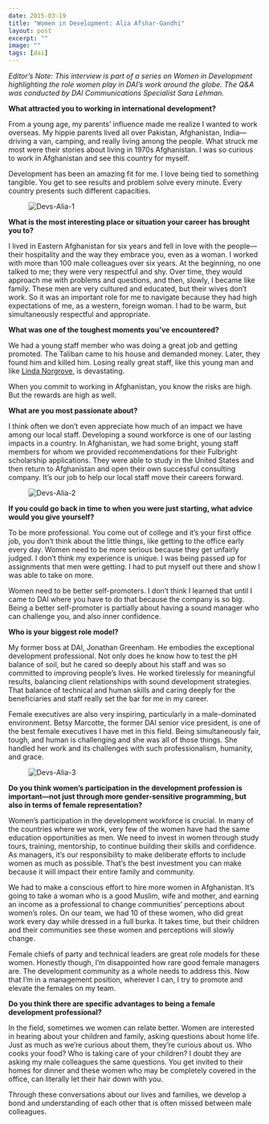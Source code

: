 ```yaml
---
date: 2015-03-19
title: "Women in Development: Alia Afshar-Gandhi"
layout: post
excerpt: ""
image: ""
tags: [dai]
---
```

<p><em>Editor’s Note: This interview is part of a series on Women in Development highlighting the role women play in DAI’s work around the globe. The Q&amp;A was conducted by DAI Communications Specialist Sara Lehman.</em></p><p><strong>What attracted you to working in international development?</strong></p><p>From a young age, my parents’ influence made me realize I wanted to work overseas. My hippie parents lived all over Pakistan, Afghanistan, India—driving a van, camping, and really living among the people. What struck me most were their stories about living in 1970s Afghanistan. I was so curious to work in Afghanistan and see this country for myself.</p><p>Development has been an amazing fit for me. I love being tied to something tangible. You get to see results and problem solve every minute. Every country presents such different capacities.</p><figure class="kg-card kg-image-card"><img src="https://pubs.ghost.io/uploads/Devs-Alia-1.jpg" class="kg-image" alt="Devs-Alia-1" loading="lazy" title="Alia Afshar-Gandhi, right, in 2006 while working as a Senior Project Associate for the Alternative Development Program—Eastern Region project."></figure><p><strong>What is the most interesting place or situation your career has brought you to?</strong></p><p>I lived in Eastern Afghanistan for six years and fell in love with the people—their hospitality and the way they embrace you, even as a woman. I worked with more than 100 male colleagues over six years. At the beginning, no one talked to me; they were very respectful and shy. Over time, they would approach me with problems and questions, and then, slowly, I became like family. These men are very cultured and educated, but their wives don’t work. So it was an important role for me to navigate because they had high expectations of me, as a western, foreign woman. I had to be warm, but simultaneously respectful and appropriate.</p><p><strong>What was one of the toughest moments you’ve encountered?</strong></p><p>We had a young staff member who was doing a great job and getting promoted. The Taliban came to his house and demanded money. Later, they found him and killed him. Losing really great staff, like this young man and like <a href="http://www.lindanorgrovefoundation.org">Linda Norgrove</a>, is devastating.</p><p>When you commit to working in Afghanistan, you know the risks are high. But the rewards are high as well.</p><p><strong>What are you most passionate about?</strong></p><p>I think often we don’t even appreciate how much of an impact we have among our local staff. Developing a sound workforce is one of our lasting impacts in a country. In Afghanistan, we had some bright, young staff members for whom we provided recommendations for their Fulbright scholarship applications. They were able to study in the United States and then return to Afghanistan and open their own successful consulting company. It’s our job to help our local staff move their careers forward.</p><figure class="kg-card kg-image-card"><img src="https://pubs.ghost.io/uploads/Devs-Alia-2.jpg" class="kg-image" alt="Devs-Alia-2" loading="lazy" title="During a retreat in 2014 for the Jordan Competitiveness Program."></figure><p><strong>If you could go back in time to when you were just starting, what advice would you give yourself?</strong></p><p>To be more professional. You come out of college and it’s your first office job, you don’t think about the little things, like getting to the office early every day. Women need to be more serious because they get unfairly judged. I don’t think my experience is unique. I was being passed up for assignments that men were getting. I had to put myself out there and show I was able to take on more.</p><p>Women need to be better self-promoters. I don’t think I learned that until I came to DAI where you have to do that because the company is so big. Being a better self-promoter is partially about having a sound manager who can challenge you, and also inner confidence.</p><p><strong>Who is your biggest role model?</strong></p><p>My former boss at DAI, Jonathan Greenham. He embodies the exceptional development professional. Not only does he know how to test the pH balance of soil, but he cared so deeply about his staff and was so committed to improving people’s lives. He worked tirelessly for meaningful results, balancing client relationships with sound development strategies. That balance of technical and human skills and caring deeply for the beneficiaries and staff really set the bar for me in my career.</p><p>Female executives are also very inspiring, particularly in a male-dominated environment. Betsy Marcotte, the former DAI senior vice president, is one of the best female executives I have met in this field. Being simultaneously fair, tough, and human is challenging and she was all of those things. She handled her work and its challenges with such professionalism, humanity, and grace.</p><figure class="kg-card kg-image-card"><img src="https://pubs.ghost.io/uploads/Devs-Alia-3.jpg" class="kg-image" alt="Devs-Alia-3" loading="lazy" title="March 2013 in Careysburg, Liberia, at My Brother's Keeper orphanage to build a demonstration garden plot."></figure><p><strong>Do you think women’s participation in the development profession is important—not just through more gender-sensitive programming, but also in terms of female representation?</strong></p><p>Women’s participation in the development workforce is crucial. In many of the countries where we work, very few of the women have had the same education opportunities as men. We need to invest in women through study tours, training, mentorship, to continue building their skills and confidence. As managers, it’s our responsibility to make deliberate efforts to include women as much as possible. That’s the best investment you can make because it will impact their entire family and community.</p><p>We had to make a conscious effort to hire more women in Afghanistan. It’s going to take a woman who is a good Muslim, wife and mother, and earning an income as a professional to change communities’ perceptions about women’s roles. On our team, we had 10 of these women, who did great work every day while dressed in a full burka. It takes time, but their children and their communities see these women and perceptions will slowly change.</p><p>Female chiefs of party and technical leaders are great role models for these women. Honestly though, I’m disappointed how rare good female managers are. The development community as a whole needs to address this. Now that I’m in a management position, wherever I can, I try to promote and elevate the females on my team.</p><p><strong>Do you think there are specific advantages to being a female development professional?</strong></p><p>In the field, sometimes we women can relate better. Women are interested in hearing about your children and family, asking questions about home life. Just as much as we’re curious about them, they’re curious about us. Who cooks your food? Who is taking care of your children? I doubt they are asking my male colleagues the same questions. You get invited to their homes for dinner and these women who may be completely covered in the office, can literally let their hair down with you.</p><p>Through these conversations about our lives and families, we develop a bond and understanding of each other that is often missed between male colleagues.</p>
  